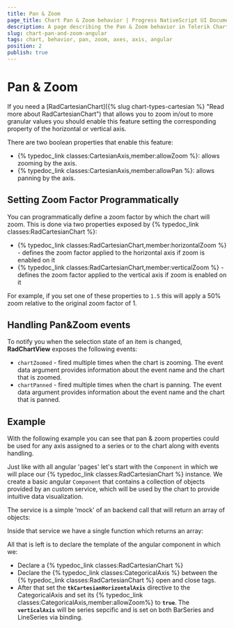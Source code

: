 ```yaml
---
title: Pan & Zoom
page_title: Chart Pan & Zoom behavior | Progress NativeScript UI Documentation
description: A page describing the Pan & Zoom behavior in Telerik Chart for NativeScript
slug: chart-pan-and-zoom-angular
tags: chart, behavior, pan, zoom, axes, axis, angular
position: 2
publish: true
---
```


# Pan & Zoom

If you need a [RadCartesianChart]({% slug chart-types-cartesian %} "Read more about RadCartesianChart") that allows you to zoom in/out to more granular values you should enable this feature setting the
corresponding property of the horizontal or vertical axis.

There are two boolean properties that enable this feature:
* {% typedoc_link classes:CartesianAxis,member:allowZoom %}: allows zooming by the axis.
* {% typedoc_link classes:CartesianAxis,member:allowPan %}: allows panning by the axis.

## Setting Zoom Factor Programmatically  
You can programmatically define a zoom factor by which the chart will zoom. This is done via two properties exposed by {% typedoc_link classes:RadCartesianChart %}:
- {% typedoc_link classes:RadCartesianChart,member:horizontalZoom %} - defines the zoom factor applied to the horizontal axis if zoom is enabled on it
- {% typedoc_link classes:RadCartesianChart,member:verticalZoom %} - defines the zoom factor applied to the vertical axis if zoom is enabled on it

For example, if you set one of these properties to `1.5` this will apply a 50% zoom relative to the original zoom factor of 1.  

## Handling Pan&Zoom events

To notify you when the selection state of an item is changed, **RadChartView** exposes the following events:
- `chartZoomed` - fired multiple times when the chart is zooming. 
The event data argument provides information about the event name and the chart that is zoomed.
- `chartPanned` - fired multiple times when the chart is panning. 
The event data argument provides information about the event name and the chart that is panned.


## Example 
With the following example you can see that pan & zoom properties could be used for any axis assigned to a series or to the chart along with events handling.

Just like with all angular 'pages' let's start with the `Component` in which we will place our {% typedoc_link classes:RadCartesianChart %} instance. We create a basic angular `Component` that contains a collection of objects provided by an custom service, which will be used by the chart to provide intuitive data visualization.

The service is a simple 'mock' of an backend call that will return an array of objects:

<snippet id='chart-angular-data-service'/>

Inside that service we have a single function which returns an array:

<snippet id='chart-angular-categorical-source'/>

<snippet id='chart-angular-country'/>

All that is left is to declare the template of the angular component in which we:

- Declare a {% typedoc_link classes:RadCartesianChart %}
- Declare the {% typedoc_link classes:CategoricalAxis %} between the {% typedoc_link classes:RadCartesianChart %} open and close tags.
- After that set the **`tkCartesianHorizontalAxis`** directive to the CategoricalAxis and set its {% typedoc_link classes:CategoricalAxis,member:allowZoom%} to **`true`**. The **`verticalAxis`** will be series sepcific and is set on both BarSeries and LineSeries via binding.

<snippet id='chart-angular-pan-and-zoom-component'/>
<snippet id='chart-angular-pan-and-zoom'/>